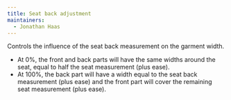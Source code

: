 ```yaml
---
title: Seat back adjustment
maintainers:
  - Jonathan Haas
---
```


Controls the influence of the seat back measurement on the garment width.

- At 0%, the front and back parts will have the same widths around the seat, equal to half the seat measurement (plus ease).
- At 100%, the back part will have a width equal to the seat back measurement (plus ease) and the front part will cover the remaining seat measurement (plus ease).
